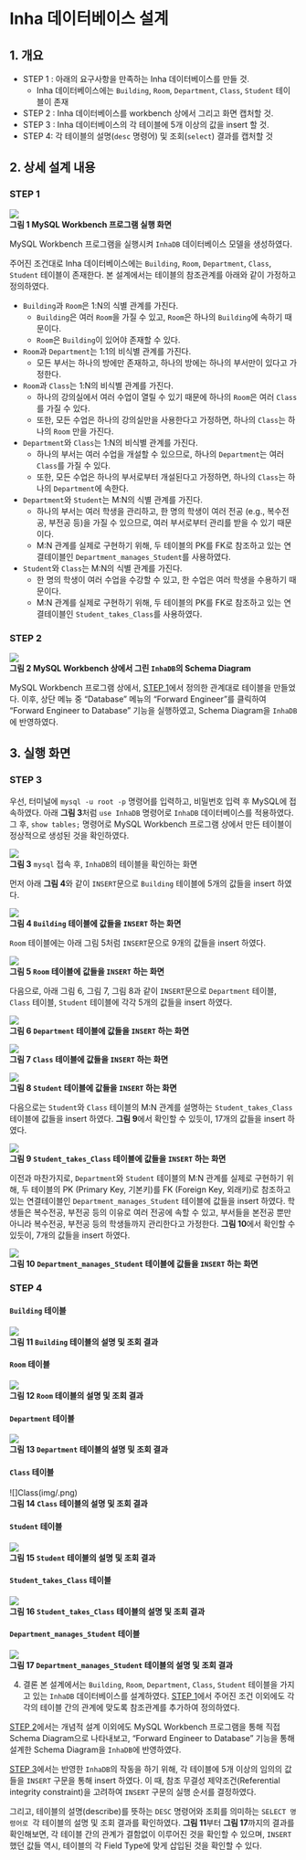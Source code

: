 # Inha 데이터베이스 설계

## 1. 개요

- STEP 1 : 아래의 요구사항을 만족하는 Inha 데이터베이스를 만들 것.
  - Inha 데이터베이스에는 `Building`, `Room`, `Department`, `Class`, `Student` 테이블이 존재
- STEP 2 : Inha 데이터베이스를 workbench 상에서 그리고 화면 캡처할 것.
- STEP 3 : Inha 데이터베이스의 각 테이블에 5개 이상의 값을 insert 할 것.
- STEP 4: 각 테이블의 설명(`desc` 명령어) 및 조회(`select`) 결과를 캡처할 것

## 2. 상세 설계 내용

### STEP 1

![](img/mysql.png)<br>
**그림 1 MySQL Workbench 프로그램 실행 화면**

MySQL Workbench 프로그램을 실행시켜 `InhaDB` 데이터베이스 모델을 생성하였다.

주어진 조건대로 Inha 데이터베이스에는 `Building`, `Room`, `Department`, `Class`, `Student` 테이블이 존재한다. 본 설계에서는 테이블의 참조관계를 아래와 같이 가정하고 정의하였다.

- `Building`과 `Room`은 1:N의 식별 관계를 가진다.
  - `Building`은 여러 `Room`을 가질 수 있고, `Room`은 하나의 `Building`에 속하기 때문이다.
  - `Room`은 `Building`이 있어야 존재할 수 있다.
- `Room`과 `Department`는 1:1의 비식별 관계를 가진다.
  - 모든 부서는 하나의 방에만 존재하고, 하나의 방에는 하나의 부서만이 있다고 가정한다.
- `Room`과 `Class`는 1:N의 비식별 관계를 가진다.
  - 하나의 강의실에서 여러 수업이 열릴 수 있기 때문에 하나의 `Room`은 여러 `Class`를 가질 수 있다.
  - 또한, 모든 수업은 하나의 강의실만을 사용한다고 가정하면, 하나의 `Class`는 하나의 `Room` 만을 가진다.
- `Department`와 `Class`는 1:N의 비식별 관계를 가진다.
  - 하나의 부서는 여러 수업을 개설할 수 있으므로, 하나의 `Department`는 여러 `Class`를 가질 수 있다.
  - 또한, 모든 수업은 하나의 부서로부터 개설된다고 가정하면, 하나의 `Class`는 하나의 `Department`에 속한다.
- `Department`와 `Student`는 M:N의 식별 관계를 가진다.
  - 하나의 부서는 여러 학생을 관리하고, 한 명의 학생이 여러 전공 (e.g., 복수전공, 부전공 등)을 가질 수 있으므로, 여러 부서로부터 관리를 받을 수 있기 때문이다.
  - M:N 관계를 실제로 구현하기 위해, 두 테이블의 PK를 FK로 참조하고 있는 연결테이블인 `Department_manages_Student`를 사용하였다.
- `Student`와 `Class`는 M:N의 식별 관계를 가진다.
  - 한 명의 학생이 여러 수업을 수강할 수 있고, 한 수업은 여러 학생을 수용하기 때문이다.
  - M:N 관계를 실제로 구현하기 위해, 두 테이블의 PK를 FK로 참조하고 있는 연결테이블인 `Student_takes_Class`를 사용하였다.

### STEP 2

![](img/InhaDB_schema_diagram.png)<br>
**그림 2 MySQL Workbench 상에서 그린 `InhaDB`의 Schema Diagram**

MySQL Workbench 프로그램 상에서, [STEP 1](#step-1)에서 정의한 관계대로 테이블을 만들었다. 이후, 상단 메뉴 중 “Database” 메뉴의 “Forward Engineer”를 클릭하여 “Forward Engineer to Database” 기능을 실행하였고, Schema Diagram을 `InhaDB`에 반영하였다.

## 3. 실행 화면

### STEP 3

우선, 터미널에 `mysql -u root -p` 명령어를 입력하고, 비밀번호 입력 후 MySQL에 접속하였다. 아래 **그림 3**처럼 `use InhaDB` 명령어로 `InhaDB` 데이터베이스를 적용하였다. 그 후, `show tables;` 명령어로 MySQL Workbench 프로그램 상에서 만든 테이블이 정상적으로 생성된 것을 확인하였다.

![](img/InhaDB.png)<br>
**그림 3** `mysql` 접속 후, `InhaDB`의 테이블을 확인하는 화면

먼저 아래 **그림 4**와 같이 `INSERT`문으로 `Building` 테이블에 5개의 값들을 insert 하였다.

![](img/ins-1.png)<br>
**그림 4 `Building` 테이블에 값들을 `INSERT` 하는 화면**

`Room` 테이블에는 아래 그림 5처럼 `INSERT`문으로 9개의 값들을 insert 하였다.

![](img/ins-2.png)<br>
**그림 5 `Room` 테이블에 값들을 `INSERT` 하는 화면**

다음으로, 아래 그림 6, 그림 7, 그림 8과 같이 `INSERT`문으로 `Department` 테이블, `Class` 테이블, `Student` 테이블에 각각 5개의 값들을 insert 하였다.

![](img/ins-3.png)<br>
**그림 6 `Department` 테이블에 값들을 `INSERT` 하는 화면**

![](img/ins-4.png)<br>
**그림 7 `Class` 테이블에 값들을 `INSERT` 하는 화면**

![](img/ins-5.png)<br>
**그림 8 `Student` 테이블에 값들을 `INSERT` 하는 화면**

다음으로는 `Student`와 `Class` 테이블의 M:N 관계를 설명하는 `Student_takes_Class` 테이블에 값들을 insert 하였다. **그림 9**에서 확인할 수 있듯이, 17개의 값들을 insert 하였다.

![](img/ins-6.png)<br>
**그림 9 `Student_takes_Class` 테이블에 값들을 `INSERT` 하는 화면**

이전과 마찬가지로, `Department`와 `Student` 테이블의 M:N 관계를 실제로 구현하기 위해, 두 테이블의 PK (Primary Key, 기본키)를 FK (Foreign Key, 외래키)로 참조하고 있는 연결테이블인 `Department_manages_Student` 테이블에 값들을 insert 하였다. 학생들은 복수전공, 부전공 등의 이유로 여러 전공에 속할 수 있고, 부서들을 본전공 뿐만 아니라 복수전공, 부전공 등의 학생들까지 관리한다고 가정한다. **그림 10**에서 확인할 수 있듯이, 7개의 값들을 insert 하였다.

![](img/ins-7.png)<br>
**그림 10 `Department_manages_Student` 테이블에 값들을 `INSERT` 하는 화면**

### STEP 4

#### `Building` 테이블

![](img/Building.png)<br>
**그림 11 `Building` 테이블의 설명 및 조회 결과**

#### `Room` 테이블

![](img/Room.png)<br>
**그림 12 `Room` 테이블의 설명 및 조회 결과**

#### `Department` 테이블

![](img/Department.png)<br>
**그림 13 `Department` 테이블의 설명 및 조회 결과**

#### `Class` 테이블

![]Class(img/.png)<br>
**그림 14 `Class` 테이블의 설명 및 조회 결과**

#### `Student` 테이블

![](imStudentg/.png)<br>
**그림 15 `Student` 테이블의 설명 및 조회 결과**

#### `Student_takes_Class` 테이블

![](img/Student_takes_Class.png)<br>
**그림 16 `Student_takes_Class` 테이블의 설명 및 조회 결과**

#### `Department_manages_Student` 테이블

![](img/Department_manages_Student.png)<br>
**그림 17 `Department_manages_Student` 테이블의 설명 및 조회 결과**

4. 결론
   본 설계에서는 `Building`, `Room`, `Department`, `Class`, `Student` 테이블을 가지고 있는 `InhaDB` 데이터베이스를 설계하였다. [STEP 1](#step-1)에서 주어진 조건 이외에도 각각의 테이블 간의 관계에 맞도록 참조관계를 추가하여 정의하였다.

[STEP 2](#step-2)에서는 개념적 설계 이외에도 MySQL Workbench 프로그램을 통해 직접 Schema Diagram으로 나타내보고, “Forward Engineer to Database” 기능을 통해 설계한 Schema Diagram을 `InhaDB`에 반영하였다.

[STEP 3](#step-3)에서는 반영한 `InhaDB`의 작동을 하기 위해, 각 테이블에 5개 이상의 임의의 값들을 `INSERT` 구문을 통해 insert 하였다. 이 때, 참조 무결성 제약조건(Referential integrity constraint)을 고려하여 `INSERT` 구문의 실행 순서를 결정하였다.

그리고, 테이블의 설명(describe)를 뜻하는 `DESC` 명령어와 조회를 의미하는 `SELECT 명령어로 `각 테이블의 설명 및 조회 결과를 확인하였다. **그림 11**부터 **그림 17**까지의 결과를 확인해보면, 각 테이블 간의 관계가 결함없이 이루어진 것을 확인할 수 있으며, `INSERT` 했던 값들 역시, 테이블의 각 Field Type에 맞게 삽입된 것을 확인할 수 있다.
